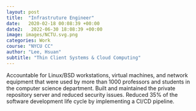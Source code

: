 ```yaml
---
layout: post
title:  "Infrastruture Engineer"
date:   2020-02-18 00:08:39 +00:00
date2:   2022-06-30 18:08:39 +00:00
image: images/NCTU.svg.png
categories: Work 
course: "NYCU CC"
author: "Lee, Hsuan"
subtitle: "Thin Client Systems & Cloud Computing"
---
```

Accountable for Linux/BSD workstations, virtual machines, and network equipment that were used by more than 1000 professors and students in the computer science department.
Built and maintained the private repository server and reduced security issues.
Reduced 35% of the software development life cycle by implementing a CI/CD pipeline.

